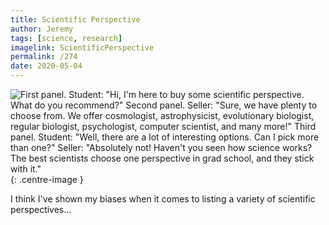 ```yaml
---
title: Scientific Perspective
author: Jeremy
tags: [science, research]
imagelink: ScientificPerspective
permalink: /274
date: 2020-05-04
---
```


![First panel. Student: "Hi, I'm here to buy some scientific perspective. What do you recommend?" Second panel. Seller: "Sure, we have plenty to choose from. We offer cosmologist, astrophysicist, evolutionary biologist, regular biologist, psychologist, computer scientist, and many more!" Third panel. Student: "Well, there are a lot of interesting options. Can I pick more than one?" Seller: "Absolutely not! Haven't you seen how science works? The best scientists choose one perspective in grad school, and they stick with it."](https://res.cloudinary.com/dh3hm8pb7/image/upload/c_scale,q_auto:best,w_615/v1535842782/Handwaving/Published/ScientificPerspective.png){: .centre-image }

I think I've shown my biases when it comes to listing a variety of scientific perspectives...
